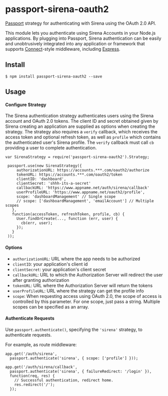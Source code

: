 # passport-sirena-oauth2

[Passport](http://passportjs.org/) strategy for authenticating with Sirena using the OAuth 2.0 API.

This module lets you authenticate using Sirena Accounts in your Node.js applications.
By plugging into Passport, Sirena authentication can be easily and
unobtrusively integrated into any application or framework that supports
[Connect](http://www.senchalabs.org/connect/)-style middleware, including
[Express](http://expressjs.com/).

## Install

    $ npm install passport-sirena-oauth2 --save

## Usage

#### Configure Strategy

The Sirena authentication strategy authenticates users using the Sirena account
and OAuth 2.0 tokens.  The client ID and secret obtained given by Sirena creating an
application are supplied as options when creating the strategy.  The strategy
also requires a `verify` callback, which receives the access token and optional
refresh token, as well as `profile` which contains the authenticated user's
Sirena profile.  The `verify` callback must call `cb` providing a user to
complete authentication.

    var SirenaStrategy = require('passport-sirena-oauth2').Strategy;

     passport.use(new SirenaStrategy({
         authorizationURL: https://accounts.***.com/oauth2/authorize
         tokenURL: https://accounts.***.com/oauth2/token
         clientID: 'dashboard',
         clientSecret: 'shhh-its-a-secret'
         callbackURL: 'https://www.appname.net/auth/sirena/callback'
         userProfileURL: 'https://www.appname.net/oauth2/profile',
         scope: 'dashboardManagement' // Single scope
         // scope: ['dashboardManagement', 'emailAccount'] // Multiple scopes
       },
       function(accessToken, refreshToken, profile, cb) {
         User.findOrCreate(..., function (err, user) {
           cb(err, user);
         });
       }
     ));

#### Options
  * `authorizationURL`:	URL where the app needs to be authorized
  * `clientID`: your application's client id
  * `clientSecret`: your application's client secret
  * `callbackURL`: URL to which the Authorization Server will redirect the user after granting authorization
  * `tokenURL`: URL where the Authorization Server will return the tokens
  * `userProfileURL`: URL where the strategy can get the profile info
  * `scope`: When requesting access using OAuth 2.0, the scope of access is controlled by this parameter. For one scope, just pass a string. Multiple scopes can be specified as an array.

#### Authenticate Requests

Use `passport.authenticate()`, specifying the `'sirena'` strategy, to
authenticate requests.

For example, as route middleware:

    app.get('/auth/sirena',
      passport.authenticate('sirena', { scope: ['profile'] }));

    app.get('/auth/sirena/callback', 
      passport.authenticate('sirena', { failureRedirect: '/login' }),
      function(req, res) {
        // Successful authentication, redirect home.
        res.redirect('/');
      });
